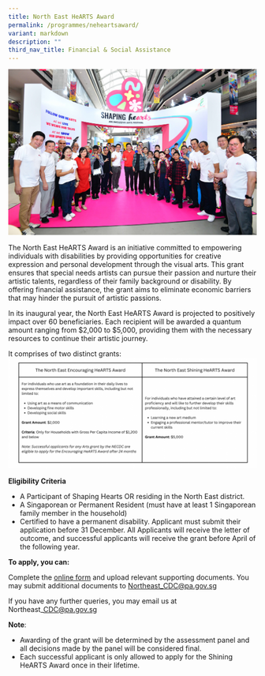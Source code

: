 ```yaml
---
title: North East HeARTS Award
permalink: /programmes/neheartsaward/
variant: markdown
description: ""
third_nav_title: Financial & Social Assistance
---
```

![](/images/R85_5236.jpg)

The North East HeARTS Award is an initiative committed to empowering individuals with disabilities by providing opportunities for creative expression and personal development through the visual arts. This grant ensures that special needs artists can pursue their passion and nurture their artistic talents, regardless of their family background or disability. By offering financial assistance, the grant aims to eliminate economic barriers that may hinder the pursuit of artistic passions.

In its inaugural year, the North East HeARTS Award is projected to positively impact over 60 beneficiaries. Each recipient will be awarded a quantum amount ranging from $2,000 to $5,000, providing them with the necessary resources to continue their artistic journey.

It comprises of two distinct grants:  
![](/images/The_North_East_HeARTS_Award__1__FINAL.png)

**Eligibility Criteria** 

* A Participant of Shaping Hearts OR residing in the North East district. 
* A Singaporean or Permanent Resident (must have at least 1 Singaporean family member in the household) 
* Certified to have a permanent disability. Applicant must submit their application before 31 December. All Applicants will receive the letter of outcome, and successful applicants will receive the grant before April of the following year.

**To apply, you can:**

Complete the [online form](https://form.gov.sg/651d445d1e31570012bb6ac5) and upload relevant supporting documents. You may submit additional documents to [Northeast\_CDC@pa.gov.sg](mailto:Northeast_CDC@pa.gov.sg)

If you have any further queries, you may email us at Northeast\_CDC@pa.gov.sg

**Note**: 

*   Awarding of the grant will be determined by the assessment panel and all decisions made by the panel will be considered final. 
*   Each successful applicant is only allowed to apply for the Shining HeARTS Award once in their lifetime.